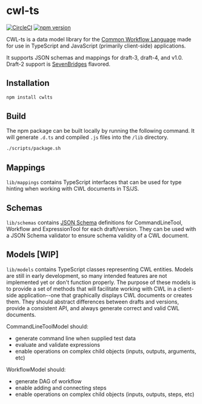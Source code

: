 # cwl-ts

[![CircleCI](https://circleci.com/gh/rabix/cwl-ts.svg?style=svg)](https://circleci.com/gh/rabix/cwl-ts)
[![npm version](https://img.shields.io/npm/v/cwlts.svg?style=flat)](https://img.shields.io/npm/v/cwlts.svg?style=flat)

CWL-ts is a data model library for the [Common Workflow Language](http://www.commonwl.org/) made for use in TypeScript and JavaScript (primarily client-side) applications.

It supports JSON schemas and mappings for draft-3, draft-4, and v1.0. Draft-2 support is [SevenBridges](https://www.sbgenomics.com/) flavored.

## Installation
```bash
npm install cwlts
```

## Build
The npm package can be built locally by running the following command. It will generate `.d.ts` and compiled `.js` files into the `/lib` directory.
```bash
./scripts/package.sh
```

## Mappings

`lib/mappings` contains TypeScript interfaces that can be used for type hinting when working with CWL documents in TS/JS.

## Schemas

`lib/schemas` contains [JSON Schema](http://json-schema.org/) definitions for CommandLineTool, Workflow and ExpressionTool for each draft/version. They can be used with a JSON Schema validator to ensure schema validity of a CWL document.

## Models [WIP]

`lib/models` contains TypeScript classes representing CWL entities. Models are still in early development, so many intended features are not implemented yet or don't function properly. The purpose of these models is to provide a set of methods that will facilitate working with CWL in a client-side application--one that graphically displays CWL documents or creates them. They should abstract differences between drafts and versions, provide a consistent API, and always generate correct and valid CWL documents. 

CommandLineToolModel should:

- generate command line when supplied test data
- evaluate and validate expressions
- enable operations on complex child objects (inputs, outputs, arguments, etc)

WorkflowModel should:

- generate DAG of workflow
- enable adding and connecting steps
- enable operations on complex child objects (inputs, outputs, steps, etc)
